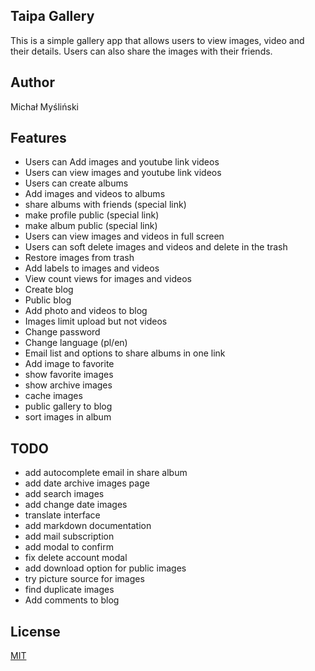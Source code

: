 ## Taipa Gallery

This is a simple gallery app that allows users to view images, video and their details. Users can also share the images with their friends.

## Author
Michał Myśliński

## Features
- Users can Add images and youtube link videos
- Users can view images and youtube link videos
- Users can create albums
- Add images and videos to albums
- share albums with friends (special link)
- make profile public (special link)
- make album public (special link)
- Users can view images and videos in full screen
- Users can soft delete images and videos and delete in the trash
- Restore images from trash
- Add labels to images and videos
- View count views for images and videos
- Create blog
- Public blog
- Add photo and videos to blog
- Images limit upload but not videos
- Change password
- Change language (pl/en)
- Email list and options to share albums in one link
- Add image to favorite
- show favorite images 
- show archive images
- cache images
- public gallery to blog
- sort images in album


## TODO
- add autocomplete email in share album
- add date archive images page
- add search images
- add change date images
- translate interface
- add markdown documentation
- add mail subscription
- add modal to confirm
- fix delete account modal
- add download option for public images
- try picture source for images
- find duplicate images
- Add comments to blog



## License
[MIT](https://choosealicense.com/licenses/mit/)
